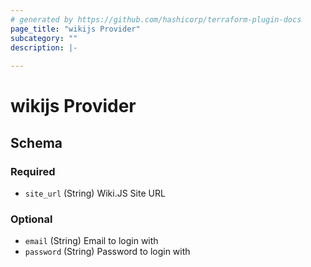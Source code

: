 ```yaml
---
# generated by https://github.com/hashicorp/terraform-plugin-docs
page_title: "wikijs Provider"
subcategory: ""
description: |-
  
---
```


# wikijs Provider





<!-- schema generated by tfplugindocs -->
## Schema

### Required

- `site_url` (String) Wiki.JS Site URL

### Optional

- `email` (String) Email to login with
- `password` (String) Password to login with
